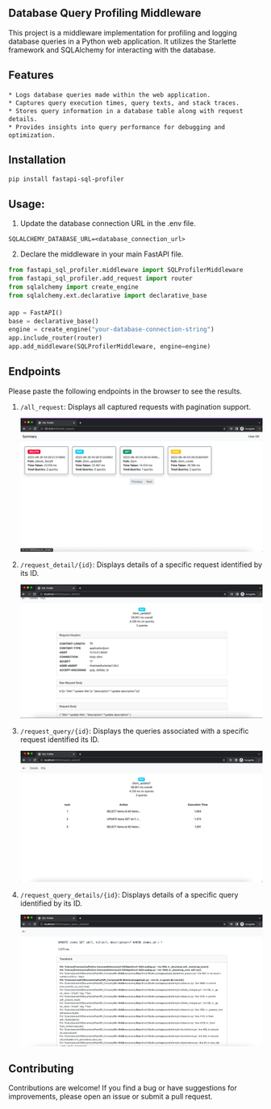 ## Database Query Profiling Middleware

This project is a middleware implementation for profiling and logging database queries in a Python web application. It utilizes the Starlette framework and SQLAlchemy for interacting with the database.

## Features

    * Logs database queries made within the web application.
    * Captures query execution times, query texts, and stack traces.
    * Stores query information in a database table along with request details.
    * Provides insights into query performance for debugging and optimization.

## Installation
```shell
pip install fastapi-sql-profiler
```
## Usage:
1. Update the database connection URL in the .env file.
```shell
SQLALCHEMY_DATABASE_URL=<database_connection_url>
```
2. Declare the middleware in your main FastAPI file.
```python
from fastapi_sql_profiler.middleware import SQLProfilerMiddleware
from fastapi_sql_profiler.add_request import router
from sqlalchemy import create_engine
from sqlalchemy.ext.declarative import declarative_base

app = FastAPI()
base = declarative_base()
engine = create_engine("your-database-connection-string")
app.include_router(router)
app.add_middleware(SQLProfilerMiddleware, engine=engine)
``` 

## Endpoints
Please paste the following endpoints in the browser to see the results.
1. `/all_request`: Displays all captured requests with pagination support.

    ![](https://github.com/Sarvadhi-Solutions/fastapi-sql-profiler/blob/main/doc/images/request.png)

2. `/request_detail/{id}`: Displays details of a specific request identified by its ID.

    ![](https://github.com/Sarvadhi-Solutions/fastapi-sql-profiler/blob/main/doc/images/request_detail.png)

3. `/request_query/{id}`: Displays the queries associated with a specific request identified its ID.

    ![](https://github.com/Sarvadhi-Solutions/fastapi-sql-profiler/blob/main/doc/images/query.png)

4. `/request_query_details/{id}`: Displays details of a specific query identified by its ID.

    ![](https://github.com/Sarvadhi-Solutions/fastapi-sql-profiler/blob/main/doc/images/query_detail.png)


## Contributing

Contributions are welcome! If you find a bug or have suggestions for improvements, please open an issue or submit a pull request.

